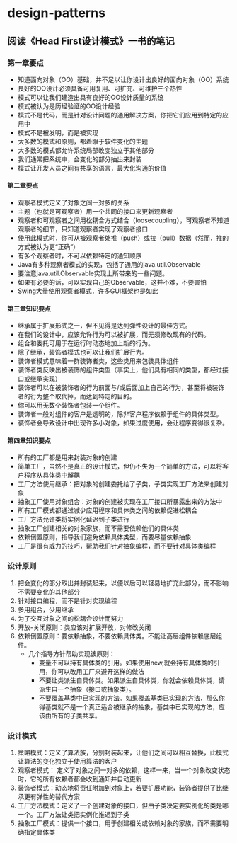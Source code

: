 # design-patterns
## 阅读《Head First设计模式》一书的笔记
### 第一章要点
- 知道面向对象（OO）基础，并不足以让你设计出良好的面向对象（OO）系统
- 良好的OO设计必须具备可用复用、可扩充、可维护三个热性
- 模式可以让我们建造出具有良好的OO设计质量的系统
- 模式被认为是历经验证的OO设计经验
- 模式不是代码，而是针对设计问题的通用解决方案，你把它们应用到特定的应用中
- 模式不是被发明，而是被实现
- 大多数的模式和原则，都着眼于软件变化的主题
- 大多数的模式都允许系统局部改变独立于其他部分
- 我们通常把系统中，会变化的部分抽出来封装
- 模式让开发人员之间有共享的语言，最大化沟通的价值

#### 第二章要点
- 观察者模式定义了对象之间一对多的关系
- 主题（也就是可观察者）用一个共同的接口来更新观察者
- 观察者和可观察者之间用松耦合方式结合（loosecoupling），可观察者不知道观察者的细节，只知道观察者实现了观察者接口
- 使用此模式时，你可从被观察者处推（push）或拉（pull）数据（然而，推的方式被认为更“正确”）
- 有多个观察者时，不可以依赖特定的通知顺序
- Java有多种观察者模式的实现，包括了通用的java.util.Observable
- 要注意java.util.Observable实现上所带来的一些问题。
- 如果有必要的话，可以实现自己的Observable，这并不难，不要害怕
- Swing大量使用观察者模式，许多GUI框架也是如此

#### 第三章知识要点
- 继承属于扩展形式之一，但不见得是达到弹性设计的最佳方式。
- 在我们的设计中，应该允许行为可以被扩展，而无须修改现有的代码。
- 组合和委托可用于在运行时动态地加上新的行为。
- 除了继承，装饰者模式也可以让我们扩展行为。
- 装饰者模式意味着一群装饰者类，这些类用来包装具体组件
- 装饰者类反映出被装饰的组件类型（事实上，他们具有相同的类型，都经过接口或继承实现）
- 装饰者可以在被装饰者的行为前面与/或后面加上自己的行为，甚至将被装饰者的行为整个取代掉，而达到特定的目的。
- 你可以用无数个装饰者包装一个组件。
- 装饰者一般对组件的客户是透明的，除非客户程序依赖于组件的具体类型。
- 装饰者会导致设计中出现许多小对象，如果过度使用，会让程序变得很复杂。

#### 第四章知识要点
- 所有的工厂都是用来封装对象的创建
- 简单工厂，虽然不是真正的设计模式，但仍不失为一个简单的方法，可以将客户程序从具体类中解耦
- 工厂方法使用继承：把对象的创建委托给了子类，子类实现工厂方法来创建对象
- 抽象工厂使用对象组合：对象的创建被实现在工厂接口所暴露出来的方法中
- 所有工厂模式都通过减少应用程序和具体类之间的依赖促进松耦合
- 工厂方法允许类将实例化延迟到子类进行
- 抽象工厂创建相关的对象家族，而不需要依赖他们的具体类
- 依赖倒置原则，指导我们避免依赖具体类型，而要尽量依赖抽象
- 工厂是很有威力的技巧，帮助我们针对抽象编程，而不要针对具体类编程


### 设计原则
1. 把会变化的部分取出并封装起来，以便以后可以轻易地扩充此部分，而不影响不需要变化的其他部分
2. 针对接口编程，而不是针对实现编程
3. 多用组合，少用继承
4. 为了交互对象之间的松耦合设计而努力
5. 开放-关闭原则：类应该对扩展开放，对修改关闭
6. 依赖倒置原则：要依赖抽象，不要依赖具体类。不能让高层组件依赖底层组件。
   + 几个指导方针帮助实现该原则：
      - 变量不可以持有具体类的引用。如果使用new,就会持有具体类的引用，你可以改用工厂来避开这样的做法
      - 不要让类派生自具体类。如果派生自具体类，你就会依赖具体类，请派生自一个抽象（接口或抽象类）。
      - 不要覆盖基类中已实现的方法。如果覆盖基类已实现的方法，那么你得基类就不是一个真正适合被继承的抽象，基类中已实现的方法，应该由所有的子类共享。

### 设计模式
1. 策略模式：定义了算法族，分别封装起来，让他们之间可以相互替换，此模式让算法的变化独立于使用算法的客户
2. 观察者模式： 定义了对象之间一对多的依赖，这样一来，当一个对象改变状态时，它的所有依赖者都会收到通知并自动更新
3. 装饰者模式：动态地将责任附加到对象上，若要扩展功能，装饰者提供了比继承更有弹性的替代方案
4. 工厂方法模式：定义了一个创建对象的接口，但由子类决定要实例化的类是哪一个。工厂方法让类把实例化推迟到子类
5. 抽象工厂模式：提供一个接口，用于创建相关或依赖对象的家族，而不需要明确指定具体类

